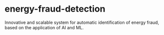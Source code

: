 # energy-fraud-detection
Innovative and scalable system for automatic identification of energy fraud, based on the application of AI and ML.
